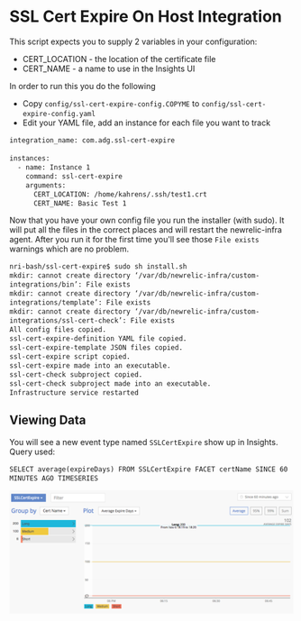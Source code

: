 # SSL Cert Expire On Host Integration
This script expects you to supply 2 variables in your configuration:
* CERT_LOCATION - the location of the certificate file
* CERT_NAME - a name to use in the Insights UI

In order to run this you do the following
* Copy `config/ssl-cert-expire-config.COPYME` to `config/ssl-cert-expire-config.yaml`
* Edit your YAML file, add an instance for each file you want to track

```
integration_name: com.adg.ssl-cert-expire

instances:
  - name: Instance 1
    command: ssl-cert-expire
    arguments:
      CERT_LOCATION: /home/kahrens/.ssh/test1.crt
      CERT_NAME: Basic Test 1
```

Now that you have your own config file you run the installer (with sudo). It will put all the files in the correct places and will restart the newrelic-infra agent. After you run it for the first time you'll see those `File exists` warnings which are no problem.

```
nri-bash/ssl-cert-expire$ sudo sh install.sh 
mkdir: cannot create directory ‘/var/db/newrelic-infra/custom-integrations/bin’: File exists
mkdir: cannot create directory ‘/var/db/newrelic-infra/custom-integrations/template’: File exists
mkdir: cannot create directory ‘/var/db/newrelic-infra/custom-integrations/ssl-cert-check’: File exists
All config files copied.
ssl-cert-expire-definition YAML file copied.
ssl-cert-expire-template JSON files copied.
ssl-cert-expire script copied.
ssl-cert-expire made into an executable.
ssl-cert-check subproject copied.
ssl-cert-check subproject made into an executable.
Infrastructure service restarted
```

## Viewing Data
You will see a new event type named `SSLCertExpire` show up in Insights. Query used:
```
SELECT average(expireDays) FROM SSLCertExpire FACET certName SINCE 60 MINUTES AGO TIMESERIES
```
![alt text](insights.png "Insights UI")

